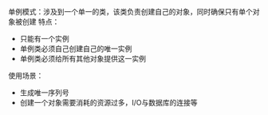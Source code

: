 单例模式：涉及到一个单一的类，该类负责创建自己的对象，同时确保只有单个对象被创建
特点：
- 只能有一个实例
- 单例类必须自己创建自己的唯一实例
- 单例类必须给所有其他对象提供这一实例

使用场景：
- 生成唯一序列号
- 创建一个对象需要消耗的资源过多，I/O与数据库的连接等
